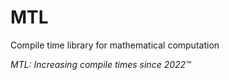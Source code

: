 # MTL
Compile time library for mathematical computation

*MTL: Increasing compile times since 2022:tm:*
